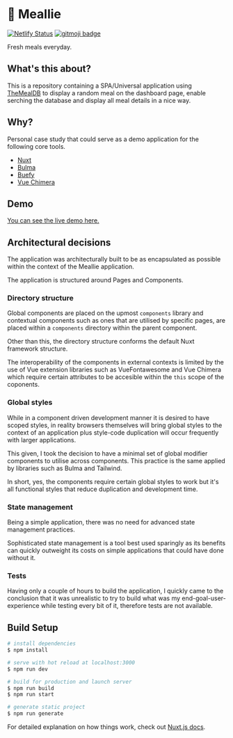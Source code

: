 # 🥗 Meallie

[![Netlify Status](https://api.netlify.com/api/v1/badges/447ff5f1-5483-4abc-acd7-026c17f9bb2c/deploy-status)](https://app.netlify.com/sites/meallie/deploys) [![gitmoji badge](https://img.shields.io/badge/gitmoji-%20😜%20😍-FFDD67.svg?style=flat-square)](https://github.com/carloscuesta/gitmoji)

Fresh meals everyday.

## What's this about?

This is a repository containing a SPA/Universal application using [TheMealDB](https://www.themealdb.com) to display a random meal on the dashboard page, enable serching the database and display all meal details in a nice way.

## Why?

Personal case study that could serve as a demo application for the following core tools.


* [Nuxt](https://nuxtjs.org/)
* [Bulma](https://bulma.io/)
* [Buefy](https://buefy.org/)
* [Vue Chimera](https://github.com/chimera-js/vue-chimera)

## Demo

[You can see the live demo here.](https://meallie.com)

## Architectural decisions

The application was architecturally built to be as encapsulated as possible within the context of the Meallie application.

The application is structured around Pages and Components.

### Directory structure

Global components are placed on the upmost `components` library and contextual components such as ones that are utilised by specific pages, are placed within a `components` directory within the parent component.

Other than this, the directory structure conforms the default Nuxt framework structure.

The interoperability of the components in external contexts is limited by the use of  Vue extension libraries such as VueFontawesome and Vue Chimera which require certain attributes to be accesible within the `this` scope of the coponents.

### Global styles

While in a component driven development manner it is desired to have scoped styles, in reality browsers themselves will bring global styles to the context of an application plus style-code duplication will occur frequently with larger applications.

This given, I took the decision to have a minimal set of global modifier components to utilise across components. This practice is the same applied by libraries such as Bulma and Tailwind.

In short, yes, the components require certain global styles to work but it's all functional styles that reduce duplication and development time.

### State management   

Being a simple application, there was no need for advanced state management practices.

Sophisticated state management is a tool best used sparingly as its benefits can quickly outweight its costs on simple applications that could have done without it.

### Tests

Having only a couple of hours to build the application, I quickly came to the conclusion that it was unrealistic to try to build what was my end-goal-user-experience while testing every bit of it, therefore tests are not available.

## Build Setup

```bash
# install dependencies
$ npm install

# serve with hot reload at localhost:3000
$ npm run dev

# build for production and launch server
$ npm run build
$ npm run start

# generate static project
$ npm run generate
```

For detailed explanation on how things work, check out [Nuxt.js docs](https://nuxtjs.org).
